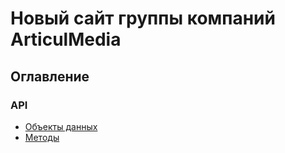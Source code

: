 # Новый сайт группы компаний ArticulMedia

## Оглавление

### API
+   [Объекты данных](local/docs/api/objects.md)
+   [Методы](local/docs/api/methods.json)
